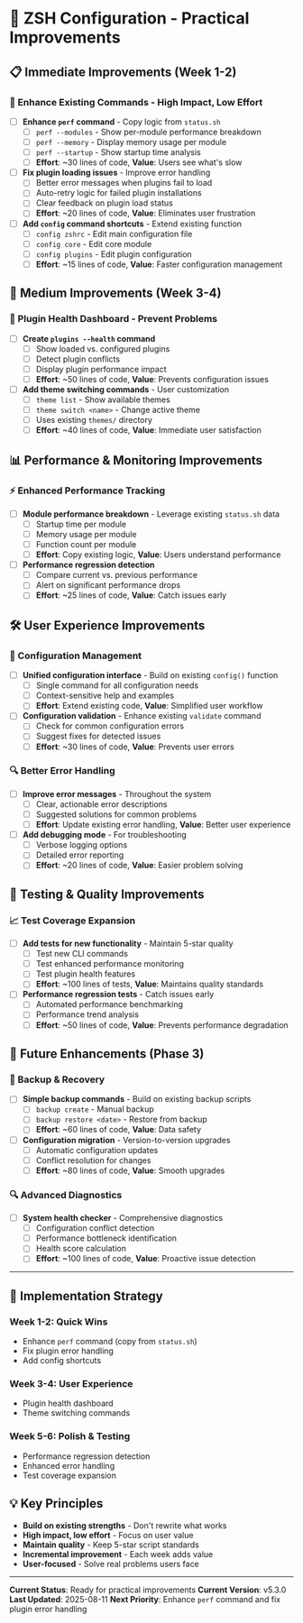 # 🚀 ZSH Configuration - Practical Improvements

## 📋 Immediate Improvements (Week 1-2)

### 🚀 Enhance Existing Commands - High Impact, Low Effort
- [ ] **Enhance `perf` command** - Copy logic from `status.sh`
  - [ ] `perf --modules` - Show per-module performance breakdown
  - [ ] `perf --memory` - Display memory usage per module
  - [ ] `perf --startup` - Show startup time analysis
  - [ ] **Effort**: ~30 lines of code, **Value**: Users see what's slow
- [ ] **Fix plugin loading issues** - Improve error handling
  - [ ] Better error messages when plugins fail to load
  - [ ] Auto-retry logic for failed plugin installations
  - [ ] Clear feedback on plugin load status
  - [ ] **Effort**: ~20 lines of code, **Value**: Eliminates user frustration
- [ ] **Add `config` command shortcuts** - Extend existing function
  - [ ] `config zshrc` - Edit main configuration file
  - [ ] `config core` - Edit core module
  - [ ] `config plugins` - Edit plugin configuration
  - [ ] **Effort**: ~15 lines of code, **Value**: Faster configuration management

## 🔧 Medium Improvements (Week 3-4)

### 🔌 Plugin Health Dashboard - Prevent Problems
- [ ] **Create `plugins --health` command**
  - [ ] Show loaded vs. configured plugins
  - [ ] Detect plugin conflicts
  - [ ] Display plugin performance impact
  - [ ] **Effort**: ~50 lines of code, **Value**: Prevents configuration issues
- [ ] **Add theme switching commands** - User customization
  - [ ] `theme list` - Show available themes
  - [ ] `theme switch <name>` - Change active theme
  - [ ] Uses existing `themes/` directory
  - [ ] **Effort**: ~40 lines of code, **Value**: Immediate user satisfaction

## 📊 Performance & Monitoring Improvements

### ⚡ Enhanced Performance Tracking
- [ ] **Module performance breakdown** - Leverage existing `status.sh` data
  - [ ] Startup time per module
  - [ ] Memory usage per module
  - [ ] Function count per module
  - [ ] **Effort**: Copy existing logic, **Value**: Users understand performance
- [ ] **Performance regression detection**
  - [ ] Compare current vs. previous performance
  - [ ] Alert on significant performance drops
  - [ ] **Effort**: ~25 lines of code, **Value**: Catch issues early

## 🛠️ User Experience Improvements

### 🎯 Configuration Management
- [ ] **Unified configuration interface** - Build on existing `config()` function
  - [ ] Single command for all configuration needs
  - [ ] Context-sensitive help and examples
  - [ ] **Effort**: Extend existing code, **Value**: Simplified user workflow
- [ ] **Configuration validation** - Enhance existing `validate` command
  - [ ] Check for common configuration errors
  - [ ] Suggest fixes for detected issues
  - [ ] **Effort**: ~30 lines of code, **Value**: Prevents user errors

### 🔍 Better Error Handling
- [ ] **Improve error messages** - Throughout the system
  - [ ] Clear, actionable error descriptions
  - [ ] Suggested solutions for common problems
  - [ ] **Effort**: Update existing error handling, **Value**: Better user experience
- [ ] **Add debugging mode** - For troubleshooting
  - [ ] Verbose logging options
  - [ ] Detailed error reporting
  - [ ] **Effort**: ~20 lines of code, **Value**: Easier problem solving

## 🧪 Testing & Quality Improvements

### 📈 Test Coverage Expansion
- [ ] **Add tests for new functionality** - Maintain 5-star quality
  - [ ] Test new CLI commands
  - [ ] Test enhanced performance monitoring
  - [ ] Test plugin health features
  - [ ] **Effort**: ~100 lines of tests, **Value**: Maintains quality standards
- [ ] **Performance regression tests** - Catch issues early
  - [ ] Automated performance benchmarking
  - [ ] Performance trend analysis
  - [ ] **Effort**: ~50 lines of code, **Value**: Prevents performance degradation

## 🎨 Future Enhancements (Phase 3)

### 💾 Backup & Recovery
- [ ] **Simple backup commands** - Build on existing backup scripts
  - [ ] `backup create` - Manual backup
  - [ ] `backup restore <date>` - Restore from backup
  - [ ] **Effort**: ~60 lines of code, **Value**: Data safety
- [ ] **Configuration migration** - Version-to-version upgrades
  - [ ] Automatic configuration updates
  - [ ] Conflict resolution for changes
  - [ ] **Effort**: ~80 lines of code, **Value**: Smooth upgrades

### 🔍 Advanced Diagnostics
- [ ] **System health checker** - Comprehensive diagnostics
  - [ ] Configuration conflict detection
  - [ ] Performance bottleneck identification
  - [ ] Health score calculation
  - [ ] **Effort**: ~100 lines of code, **Value**: Proactive issue detection

---

## 🎯 **Implementation Strategy**

### **Week 1-2: Quick Wins**
- Enhance `perf` command (copy from `status.sh`)
- Fix plugin error handling
- Add config shortcuts

### **Week 3-4: User Experience**
- Plugin health dashboard
- Theme switching commands

### **Week 5-6: Polish & Testing**
- Performance regression detection
- Enhanced error handling
- Test coverage expansion

## 💡 **Key Principles**

- **Build on existing strengths** - Don't rewrite what works
- **High impact, low effort** - Focus on user value
- **Maintain quality** - Keep 5-star script standards
- **Incremental improvement** - Each week adds value
- **User-focused** - Solve real problems users face

---

**Current Status**: Ready for practical improvements
**Current Version**: v5.3.0
**Last Updated**: 2025-08-11
**Next Priority**: Enhance `perf` command and fix plugin error handling 